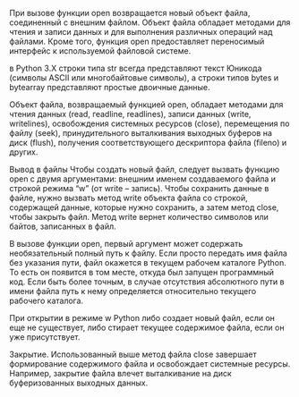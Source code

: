 При вызове функции open возвращается новый объект файла, соединенный с внешним файлом. Объект файла обладает методами для чтения и записи данных и для выполнения различных операций над файлами. Кроме того, функция open предоставляет переносимый интерфейс к используемой файловой системе.

в Python 3.X строки типа str всегда представляют текст Юникода (символы ASCII или многобайтовые символы), а строки типов bytes и bytearray представляют простые двоичные данные.

Объект файла, возвращаемый функцией open, обладает методами для чтения данных (read, геadline, readlines), записи данных (write, writelines), освобождения системных ресурсов (close), перемещения по файлу (seek), принудительного выталкивания выходных буферов на диск (flush), получения соответствующего дескриптора файла (fileno) и других.

Вывод в файлы
Чтобы создать новый файл, следует вызвать функцию open с двумя аргументами: внешним именем создаваемого файла и строкой режима “w” (от write – запись). Чтобы сохранить данные в файле, нужно вызвать метод write объекта файла со строкой, содержащей данные, которые нужно сохранить, а затем метод close, чтобы закрыть файл. Метод write вернет количество символов или байтов, записанных в файл.

В вызове функции open, первый аргумент может содержать необязательный полный путь к файлу. Если просто передать имя файла без указания пути, файл окажется в текущем рабочем каталоге Python. To есть он появится в том месте, откуда был запущен программный код. Если быть более точным, в случае отсутствия абсолютного пути в имени файла путь к нему определяется относительно текущего рабочего каталога.

При открытии в режиме w Python либо создает новый файл, если он еще не существует, либо стирает текущее содержимое файла, если он уже присутствует.

Закрытие. Использованный выше метод файла close завершает формирование содержимого файла и освобождает системные
ресурсы. Например, закрытие файла влечет выталкивание на диск буферизованных выходных данных.